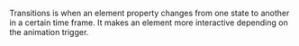 Transitions is when an element property changes from one state to another in a certain time frame. It makes an element more interactive depending on the animation trigger. 
